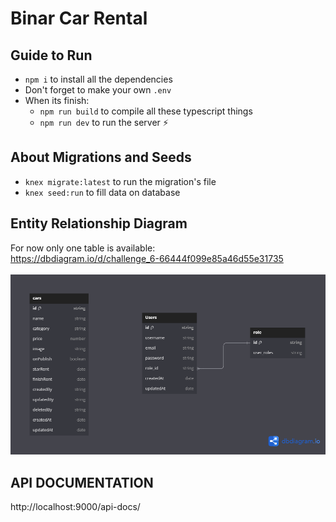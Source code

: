 # Binar Car Rental

## Guide to Run 
* `npm i` to install all the dependencies
* Don't forget to make your own `.env`
* When its finish:
    * `npm run build` to compile all these typescript things
    * `npm run dev` to run the server ⚡

## About Migrations and Seeds
* `knex migrate:latest` to run the migration's file
* `knex seed:run` to fill data on database

## Entity Relationship Diagram

For now only one table is available: <br>
https://dbdiagram.io/d/challenge_6-66444f099e85a46d55e31735 <br> <br>
![Table Car](challenge_6.png) <br>

## API DOCUMENTATION
http://localhost:9000/api-docs/
